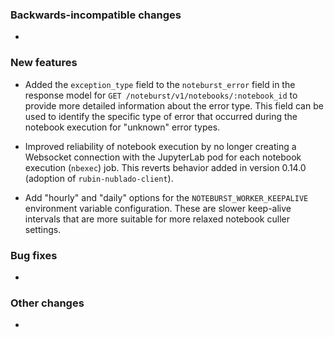 <!-- Delete the sections that don't apply -->

### Backwards-incompatible changes

-

### New features

- Added the `exception_type` field to the `noteburst_error` field in the response model for `GET /noteburst/v1/notebooks/:notebook_id` to provide more detailed information about the error type. This field can be used to identify the specific type of error that occurred during the notebook execution for "unknown" error types.

- Improved reliability of notebook execution by no longer creating a Websocket connection with the JupyterLab pod for each notebook execution (`nbexec`) job. This reverts behavior added in version 0.14.0 (adoption of `rubin-nublado-client`).

- Add "hourly" and "daily" options for the `NOTEBURST_WORKER_KEEPALIVE` environment variable configuration. These are slower keep-alive intervals that are more suitable for more relaxed notebook culler settings.

### Bug fixes

-

### Other changes

-
